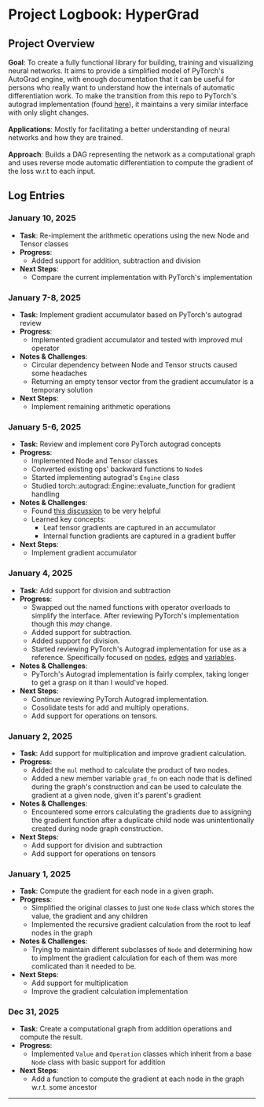 # Project Logbook: HyperGrad

## Project Overview
**Goal**: To create a fully functional library for building, training and visualizing neural networks.
It aims to provide a simplified model of PyTorch's AutoGrad engine, with enough documentation that it can be useful for persons who really want to understand how the internals of automatic differentiation work. To make the transition from this repo to PyTorch's autograd implementation (found [here](https://github.com/pytorch/pytorch/tree/main/torch/csrc/autograd)), it maintains a very similar interface with only slight changes. 
</br></br>
**Applications**: Mostly for facilitating a better understanding of neural networks and how they are trained. 
</br></br>
**Approach**: Builds a DAG representing the network as a computational graph and uses reverse mode automatic differentiation to compute the gradient of the loss w.r.t to each input.

## Log Entries

### January 10, 2025
- **Task**: Re-implement the arithmetic operations using the new Node and Tensor classes
- **Progress**:  
  - Added support for addition, subtraction and division
- **Next Steps**:  
  - Compare the current implementation with PyTorch's implementation

### January 7-8, 2025
- **Task**: Implement gradient accumulator based on PyTorch's autograd review
- **Progress**:  
  - Implemented gradient accumulator and tested with improved mul operator
- **Notes & Challenges**: 
  - Circular dependency between Node and Tensor structs caused some headaches
  - Returning an empty tensor vector from the gradient accumulator is a temporary solution
- **Next Steps**:  
  - Implement remaining arithmetic operations

### January 5-6, 2025
- **Task**: Review and implement core PyTorch autograd concepts
- **Progress**:  
  - Implemented Node and Tensor classes
  - Converted existing ops' backward functions to `Node`s
  - Started implementing autograd's `Engine` class
  - Studied torch::autograd::Engine::evaluate_function for gradient handling
- **Notes & Challenges**: 
  - Found [this discussion](https://dev-discuss.pytorch.org/t/how-to-read-the-autograd-codebase/383?utm_source=chatgpt.com) to be very helpful
  - Learned key concepts:
    - Leaf tensor gradients are captured in an accumulator
    - Internal function gradients are captured in a gradient buffer
- **Next Steps**:  
  - Implement gradient accumulator

### January 4, 2025
- **Task**: Add support for division and subtraction 
- **Progress**:  
  - Swapped out the named functions with operator overloads to simplify the interface. After reviewing PyTorch's implementation though this _may_ change.
  - Added support for subtraction.
  - Added support for division.
  - Started reviewing PyTorch's Autograd implementation for use as a reference. Specifically focused on [nodes](https://github.com/pytorch/pytorch/blob/main/torch/csrc/autograd/function.cpp), [edges](https://github.com/pytorch/pytorch/blob/main/torch/csrc/autograd/edge.h) and [variables](https://github.com/pytorch/pytorch/blob/main/torch/csrc/autograd/variable.cpp).
- **Notes & Challenges**: 
  - PyTorch's Autograd implementation is fairly complex, taking longer to get a grasp on it than I would've hoped.
- **Next Steps**:  
  - Continue reviewing PyTorch Autograd implementation.
  - Cosolidate tests for add and multiply operations.
  - Add support for operations on tensors.

### January 2, 2025
- **Task**: Add support for multiplication and improve gradient calculation.
- **Progress**:  
  - Added the `mul` method to calculate the product of two nodes.
  - Added a new member variable `grad_fn` on each node that is defined during the graph's construction and can be used to calculate the gradient at a given node, given it's parent's gradient
- **Notes & Challenges**:  
  - Encountered some errors calculating the gradients due to assigning the gradient function after a duplicate child node was unintentionally created during node graph construction.
- **Next Steps**:  
  - Add support for division and subtraction 
  - Add support for operations on tensors

### January 1, 2025
- **Task**: Compute the gradient for each node in a given graph.
- **Progress**:  
  - Simplified the original classes to just one `Node` class which stores the value, the gradient and any children
  - Implemented the recursive gradient calculation from the root to leaf nodes in the graph
- **Notes & Challenges**:  
  - Trying to maintain different subclasses of `Node` and determining how to implment the gradient calculation for each of them was more comlicated than it needed to be.
- **Next Steps**:  
  - Add support for multiplication 
  - Improve the gradient calculation implementation

### Dec 31, 2025
- **Task**: Create a computational graph from addition operations and compute the result.
- **Progress**:  
  - Implemented `Value` and `Operation` classes which inherit from a base `Node` class with basic support for addition 
- **Next Steps**:  
  - Add a function to compute the gradient at each node in the graph w.r.t. some ancestor
---
